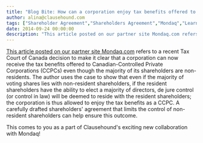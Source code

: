 ```yaml
---
title: "Blog Bite: How can a corporation enjoy tax benefits offered to Canadian-Controlled Private Corporations when the majority of its shareholders are non-residents?"
author: alina@clausehound.com
tags: ["Shareholder Agreement","Shareholders Agreement","Mondaq","Learn","Canada (General)"]
date: 2014-09-24 00:00:00
description: "This article posted on our partner site Mondaq.com refers to a recent Tax Court of Canada decision to make it clear that a corporation can now receive the tax benefits offered to Canadian-Controlled..."
---
```


[This article posted on our partner site Mondaq.com](http://www.mondaq.com/canada/x/332368/Corporate+Commercial+Law/Use+A+Shareholders+Agreement+To+Become+A+CCPC+Even+If+The) refers to a recent Tax Court of Canada decision to make it clear that a corporation can now receive the tax benefits offered to Canadian-Controlled Private Corporations (CCPCs) even though the majority of its shareholders are non-residents. The author uses the case to show that even if the majority of voting shares lies with non-resident shareholders, if the resident shareholders have the ability to elect a majority of directors, de jure control (or control in law) will be deemed to reside with the resident shareholders; the corporation is thus allowed to enjoy the tax benefits as a CCPC. A carefully drafted shareholders' agreement that limits the control of non-resident shareholders can help ensure this outcome.

This comes to you as a part of Clausehound's exciting new collaboration with Mondaq!